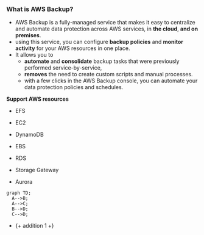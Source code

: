 ### What is AWS Backup?
- AWS Backup is a fully-managed service that makes it easy to centralize and automate data protection across AWS services, in **the cloud**, **and on premises**. 
- using this service, you can configure **backup policies** and **monitor activity** for your AWS resources in one place. 
- It allows you to 
  - **automate** and **consolidate** backup tasks that were previously performed service-by-service, 
  - **removes** the need to create custom scripts and manual processes. 
  - with a few clicks in the AWS Backup console, you can automate your data protection policies and schedules.

**Support AWS resources**
- EFS
- EC2
- DynamoDB

- EBS
- RDS
- Storage Gateway
- Aurora

```mermaid
graph TD;
  A-->B;
  A-->C;
  B-->D;
  C-->D;
```

- {+ addition 1 +}